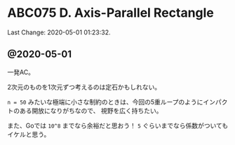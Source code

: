 # ABC075 D. Axis-Parallel Rectangle

Last Change: 2020-05-01 01:23:32.

## @2020-05-01

一発AC。

2次元のものを1次元ずつ考えるのは定石かもしれない。

`n = 50` みたいな極端に小さな制約のときは、今回の5重ループのようにインパクトのある開放になりがちなので、
視野を広く持ちたい。

また、Goでは `10^8` までなら余裕だと思おう！
`5` ぐらいまでなら係数がついてもイケルと思う。

